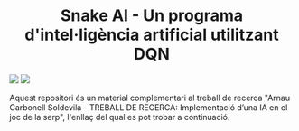 <h1 align="center">Snake AI - Un programa d'intel·ligència artificial utilitzant DQN</h1>
<p align="left">
<img src="https://img.shields.io/badge/STATUS-EN%20DESENVOLUPAMENT-green">
<img src="https://img.shields.io/github/stars/Atex8/TR?style=social">
</p>
<body>
  <p>
  </p>
  Aquest repositori és un material complementari al treball de recerca "Arnau Carbonell Soldevila - TREBALL DE RECERCA: Implementació d’una IA en el joc de la serp", l'enllaç del qual es pot trobar a continuació.
</body>
